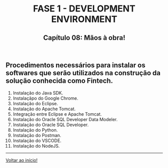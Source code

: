 <div id="fase01" align="center">
<h1>FASE 1 - DEVELOPMENT ENVIRONMENT</h1>
<h2>Capítulo 08: Mãos à obra!</h2>
</div>
<br>

## Procedimentos necessários para instalar os softwares que serão utilizados na construção da solução conhecida como Fintech.

1. Instalação do Java SDK.
2. Instalaçãpo do Google Chrome.
3. Instalação do Eclipse.
4. Instalação do Apache Tomcat.
5. Integração entre Eclipse e Apache Tomcat.
6. Instalação do Oracle SQL Developer Data Modeler.
7. Instalação do Oracle SQL Developer.
8. Instalação do Python.
9. Instalação do Postman.
10. Instalação do VSCODE.
11. Instalação do NodeJS.

---

[Voltar ao início!](https://github.com/imFreitas/FIAP)
